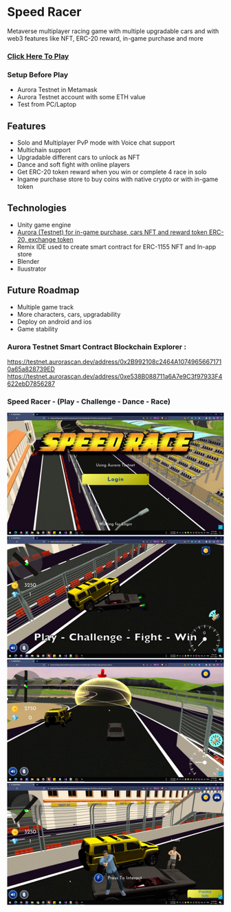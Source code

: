 # Speed Racer
Metaverse multiplayer racing game with multiple upgradable cars and with web3 features like NFT, ERC-20 reward, in-game purchase and more

### [Click Here To Play](https://bafybeid3hgewidwzq65fxrmcjwy4oavdo2c5im2kb4ahcfjeo7hx4i3pxe.ipfs.gateway.valist.io/)

### Setup Before Play
* Aurora Testnet in Metamask
* Aurora Testnet account with some ETH value
* Test from PC/Laptop

## Features
- Solo and Multiplayer PvP mode with Voice chat support
- Multichain support
- Upgradable different cars to unlock as NFT
- Dance and soft fight with online players
- Get ERC-20 token reward when you win or complete 4 race in solo
- Ingame purchase store to buy coins with native crypto or with in-game token


## Technologies
- Unity game engine
- [Aurora (Testnet) for in-game purchase, cars NFT and reward token ERC-20, exchange token](https://github.com/GameDevVictory/MetaSpeedRaceGame/blob/main/Near.md)
- Remix IDE used to create smart contract for ERC-1155 NFT and In-app store
- Blender
- Iluustrator

## Future Roadmap
- Multiple game track
- More characters, cars, upgradability
- Deploy on android and ios
- Game stability

### Aurora Testnet Smart Contract Blockchain Explorer : 
https://testnet.aurorascan.dev/address/0x2B992108c2464A10749656671710a65a828739ED
https://testnet.aurorascan.dev/address/0xe538B088711a6A7e9C3f97933F4622ebD7856287

### Speed Racer - (Play - Challenge - Dance - Race)
![Speed Racer](/Images/SR1.jpg)
![Speed Racer](/Images/SR2.jpg)
![Speed Racer](/Images/SR3.jpg)
![Speed Racer](/Images/SR4.jpg)





